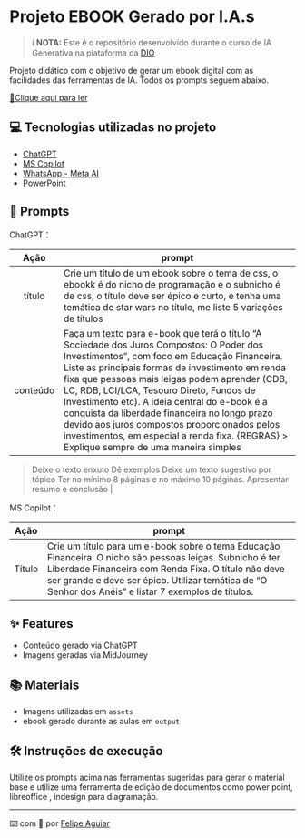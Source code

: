 
# Projeto EBOOK Gerado por I.A.s


 > ℹ️ **NOTA:** Este é o repositório desenvolvido durante o curso de IA Generativa na plataforma da [DIO](https://dio.me)

Projeto didático com o objetivo de gerar um ebook digital com as facilidades das ferramentas de IA. Todos os prompts
seguem abaixo.

<a href="https://github.com/felipeAguiarCode/prompts-recipe-to-create-a-ebook/blob/main/output/ebook%20-%20css%20jedi%20output.pdf" title="View PDF now"> 📕Clique aqui para ler</a>

## 💻 Tecnologias utilizadas no projeto

- [ChatGPT](https://chatgpt.com/) 
- [MS Copilot](https://copilot.microsoft.com/)
- [WhatsApp - Meta AI](https://www.whatsapp.com/)
- [PowerPoint](https://www.microsoft.com/en/microsoft-365/powerpoint)

## 🧠 Prompts


ChatGPT：

|   Ação   | prompt                                                                                                                                                                                                                                                                         |
| :------: | ------------------------------------------------------------------------------------------------------------------------------------------------------------------------------------------------------------------------------------------------------------------------------ |
|  título  | Crie um título de um ebook sobre o tema de css, o ebookk é do nicho de programação e o subnicho é de css, o título deve ser épico e curto, e tenha uma temática de star wars no título, me liste 5 variações de títulos                                                        |
| conteúdo | Faça um texto para e-book que terá o título “A Sociedade dos Juros Compostos: O Poder dos Investimentos”, com foco em Educação Financeira. Liste as principais formas de investimento em renda fixa que pessoas mais leigas podem aprender (CDB, LC, RDB, LCI/LCA, Tesouro Direto, Fundos de Investimento etc). A ideia central do e-book é a conquista da liberdade financeira no longo prazo devido aos juros compostos proporcionados pelos investimentos, em especial a renda fixa. {REGRAS} > Explique sempre de uma maneira simples


> Deixe o texto enxuto
> Dê exemplos
> Deixe um texto sugestivo por tópico
> Ter no mínimo 8 páginas e no máximo 10 páginas.
> Apresentar resumo e conclusão
 |


MS Copilot：

|  Ação  | prompt                                                                                 |
| :----: | -------------------------------------------------------------------------------------- |
| Título | Crie um título para um e-book sobre o tema Educação Financeira. O nicho são pessoas leigas. Subnicho é ter Liberdade Financeira com Renda Fixa. O título não deve ser grande e deve ser épico. Utilizar temática de “O Senhor dos Anéis” e listar 7 exemplos de títulos. |

## ✨ Features

- Conteúdo gerado via ChatGPT
- Imagens geradas via MidJourney

## 📚 Materiais

- Imagens utilizadas em `assets`
- ebook gerado durante as aulas em `output`

## 🛠️ Instruções de execução

Utilize os prompts acima nas ferramentas sugeridas para gerar o material base e utilize uma ferramenta de edição de documentos como power point, libreoffice , indesign para diagramação.


<p>

---

⌨️ com 💜 por [Felipe Aguiar](https://github.com/felipeAguiarCode)
